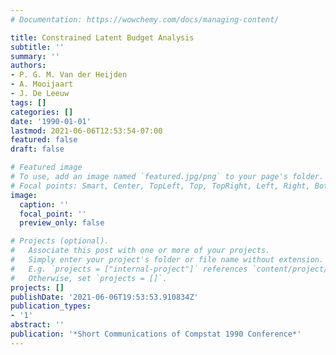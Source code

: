 ```yaml
---
# Documentation: https://wowchemy.com/docs/managing-content/

title: Constrained Latent Budget Analysis
subtitle: ''
summary: ''
authors:
- P. G. M. Van der Heijden
- A. Mooijaart
- J. De Leeuw
tags: []
categories: []
date: '1990-01-01'
lastmod: 2021-06-06T12:53:54-07:00
featured: false
draft: false

# Featured image
# To use, add an image named `featured.jpg/png` to your page's folder.
# Focal points: Smart, Center, TopLeft, Top, TopRight, Left, Right, BottomLeft, Bottom, BottomRight.
image:
  caption: ''
  focal_point: ''
  preview_only: false

# Projects (optional).
#   Associate this post with one or more of your projects.
#   Simply enter your project's folder or file name without extension.
#   E.g. `projects = ["internal-project"]` references `content/project/deep-learning/index.md`.
#   Otherwise, set `projects = []`.
projects: []
publishDate: '2021-06-06T19:53:53.910834Z'
publication_types:
- '1'
abstract: ''
publication: '*Short Communications of Compstat 1990 Conference*'
---
```

